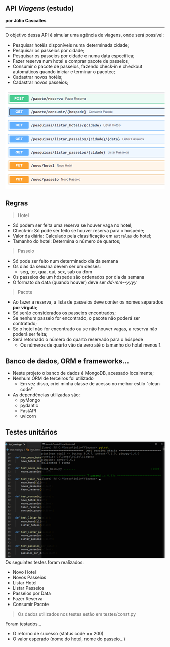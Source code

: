 API _Viagens_ (estudo)
---
**por Júlio Cascalles**

---

O objetivo dessa API é simular uma agência de viagens, onde será possível:
* Pesquisar hotéis disponíveis numa determinada cidade;
* Pesquisar os passeios por cidade;
* Pesquisar os passeios por cidade e numa data específica;
* Fazer reserva num hotel e comprar pacote de passeios;
* Consumir o pacote de passeios, fazendo check-in e checkout automáticos quando iniciar e terminar o pacotec;
* Cadastrar novos hotéis;
* Cadastrar novos passeios;

![Endpoints da API](assets/Viagens_API.png)

## Regras
> Hotel
* Só podem ser feita uma reserva se houver vaga no hotel;
* Check-in: Só pode ser feito se houver reserva para o hóspede;
* Valor da diária: Calculado pela classificação em `estrelas` do hotel;
* Tamanho do hotel: Determina o número de quartos;

> Passeio
* Só pode ser feito num determinado dia da semana
* Os dias da semana devem ser um desses:
    - seg, ter, qua, qui, sex, sab ou dom
* Os passeios de um hóspede são ordenados por dia da semana
* O formato da data (quando houver) deve ser _dd-mm--yyyy_

> Pacote
* Ao fazer a reserva, a lista de passeios deve conter os nomes separados **por vírgula**;
* Só serão considerados os passeios encontrados;
* Se nenhum passeio for encontrado, o pacote não poderá ser contratado;
* Se o hotel não for encontrado ou se não houver vagas, a reserva não poderá ser feita;
* Será retornado o número do quarto reservado para o hóspede
    - Os números de quarto vão de zero até o tamanho do hotel menos 1.


## Banco de dados, ORM e frameworks...
* Neste projeto o banco de dados é MongoDB, acessado localmente;
* Nenhum ORM de terceiros foi utilizado
    - Em vez disso, criei minha classe de acesso no melhor estilo "clean code"
* As dependências utilizadas são:
    - pyMongo
    - pydantic
    - FastAPI
    - uvicorn

## Testes unitários
![Roteiro de testes](assets/testes_viagens.png)
Os seguintes testes foram realizados:
* Novo Hotel
* Novos Passeios
* Listar Hotel
* Listar Passeios
* Passeios por Data
* Fazer Reserva
* Consumir Pacote
> Os dados utilizados nos testes estão em testes/const.py

Foram testados...
* O retorno de sucesso (status code == 200)
* O valor esperado (nome do hotel, nome do passeio...)

